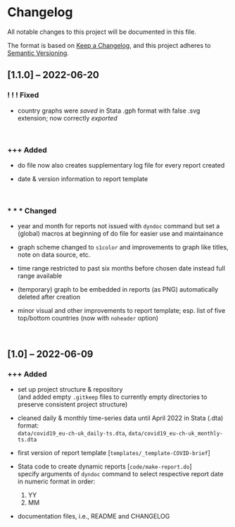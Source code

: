 # Changelog
All notable changes to this project will be documented in this file.

The format is based on [Keep a Changelog](https://keepachangelog.com/en/1.0.0/),
and this project adheres to [Semantic Versioning](https://semver.org/spec/v2.0.0.html).




## [1.1.0] – 2022-06-20

### <i class="fa-solid fa-bug-slash"></i> ! ! ! Fixed
- country graphs were _saved_ in Stata .gph format with false .svg 
  extension; now correctly _exported_
<br>


### <i class="fa-solid fa-circle-plus"></i> +++ Added
- do file now also creates supplementary log file for every report 
  created

- date & version information to report template
<br>


### <i class="fa-solid fa-wrench"></i> * * * Changed
- year and month for reports not issued with `dyndoc` command but 
  set a (global) macros at beginning of do file for easier use and 
  maintainance

- graph scheme changed to `s1color` and improvements to graph like 
  titles, note on data source, etc.

- time range restricted to past six months before chosen date 
  instead full range available

- (temporary) graph to be embedded in reports (as PNG) automatically 
  deleted after creation

- minor visual and other improvements to report template; esp. list 
  of five top/bottom countries (now with `noheader` option)
<br>




## [1.0] – 2022-06-09

### <i class="fa-solid fa-circle-plus"></i> +++ Added
- set up project structure & repository  
  (and added empty `.gitkeep` files to currently empty directories to preserve consistent project structure)

- cleaned daily & monthly time-series data until April 2022 in Stata (.dta) format:  
  `data/covid19_eu-ch-uk_daily-ts.dta`, `data/covid19_eu-ch-uk_monthly-ts.dta`

- first version of report template [`templates/_template-COVID-brief`]

- Stata code to create dynamic reports [`code/make-report.do`]  
  specify arguments of `dyndoc` command to select respective report date in numeric format in order:
  1. YY
  2. MM

- documentation files, i.e., README and CHANGELOG
